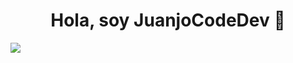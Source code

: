 <div align="center">
<h1 align="center">Hola, soy JuanjoCodeDev 👋</h1>
</div>

<img src="https://imgur.com/a/TSPuHB6">
